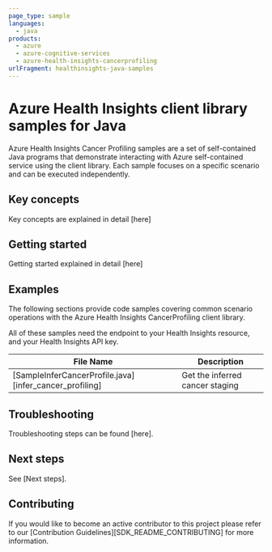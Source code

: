 ```yaml
---
page_type: sample
languages:
  - java
products:
  - azure
  - azure-cognitive-services
  - azure-health-insights-cancerprofiling
urlFragment: healthinsights-java-samples
---
```


# Azure Health Insights client library samples for Java

Azure Health Insights Cancer Profiling samples are a set of self-contained Java programs that demonstrate interacting with Azure self-contained service using the client library. Each sample focuses on a specific scenario and can be executed independently.

## Key concepts

<!-- Key concepts are explained in detail [here][SDK_README_KEY_CONCEPTS]. -->
Key concepts are explained in detail [here]
## Getting started

<!-- Getting started explained in detail [here][SDK_README_GETTING_STARTED]. -->
Getting started explained in detail [here]

## Examples

The following sections provide code samples covering common scenario operations with the Azure Health Insights CancerProfiling client library.

All of these samples need the endpoint to your Health Insights resource, and your Health Insights API key.

|**File Name**|**Description**|
|----------------|-------------|
|[SampleInferCancerProfile.java][infer_cancer_profiling]|Get the inferred cancer staging|
 
## Troubleshooting

<!-- Troubleshooting steps can be found [here][SDK_README_TROUBLESHOOTING]. -->
Troubleshooting steps can be found [here].

## Next steps

<!-- See [Next steps][SDK_README_NEXT_STEPS]. -->
See [Next steps].

## Contributing

If you would like to become an active contributor to this project please refer to our [Contribution
Guidelines][SDK_README_CONTRIBUTING] for more information.

<!-- LINKS 
[SDK_README_CONTRIBUTING]:
[SDK_README_GETTING_STARTED]: 
[SDK_README_TROUBLESHOOTING]:
[SDK_README_KEY_CONCEPTS]: 
[SDK_README_NEXT_STEPS]:
[infer_cancer_profiling]: 
-->
